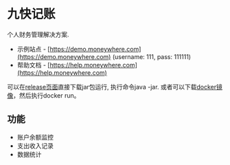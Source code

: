# 九快记账

个人财务管理解决方案.

- 示例站点 - [https://demo.moneywhere.com](https://demo.moneywhere.com) (username: 111, pass: 111111)
- 帮助文档 - [https://help.moneywhere.com](https://help.moneywhere.com)

可以在[release页面](https://github.com/getmoneynote/moneynote-api/releases/tag/1.0.0)直接下载jar包运行,  执行命令java -jar.
或者可以下载[docker镜像](https://hub.docker.com/r/markliu2018/moneywhere)，然后执行docker run。

## 功能

- 账户余额监控
- 支出收入记录
- 数据统计
